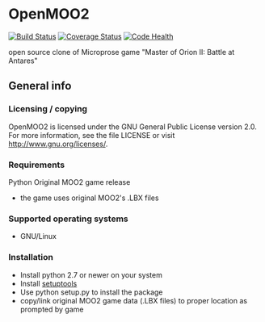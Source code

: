 # OpenMOO2

[![Build Status](https://travis-ci.org/scarabeusiv/openmoo2.svg?branch=master)](https://travis-ci.org/scarabeusiv/openmoo2)
[![Coverage Status](https://coveralls.io/repos/scarabeusiv/openmoo2/badge.svg?branch=master&service=github)](https://coveralls.io/github/scarabeusiv/openmoo2?branch=master)
[![Code Health](https://landscape.io/github/scarabeusiv/openmoo2/master/landscape.svg?style=flat)](https://landscape.io/github/scarabeusiv/openmoo2/master)

open source clone of Microprose game "Master of Orion II: Battle at Antares"

## General info

### Licensing / copying

OpenMOO2 is licensed under the GNU General Public License version 2.0.
For more information, see the file LICENSE or visit
http://www.gnu.org/licenses/.

### Requirements

Python
Original MOO2 game release
 * the game uses original MOO2's .LBX files

### Supported operating systems

 * GNU/Linux

### Installation

 * Install python 2.7 or newer on your system
 * Install [setuptools][1]
 * Use python setup.py to install the package
 * copy/link original MOO2 game data (.LBX files) to proper location as
   prompted by game

[1]: https://pypi.python.org/pypi/setuptools
